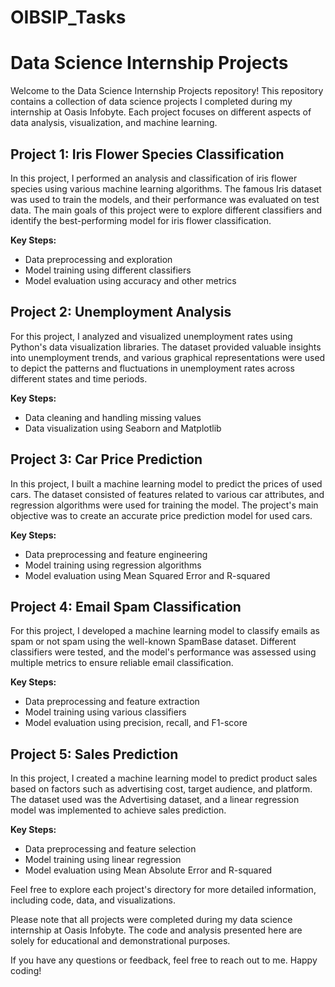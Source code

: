 # OIBSIP_Tasks

# Data Science Internship Projects

Welcome to the Data Science Internship Projects repository! This repository contains a collection of data science projects I completed during my internship at Oasis Infobyte. Each project focuses on different aspects of data analysis, visualization, and machine learning.

## Project 1: Iris Flower Species Classification

In this project, I performed an analysis and classification of iris flower species using various machine learning algorithms. The famous Iris dataset was used to train the models, and their performance was evaluated on test data. The main goals of this project were to explore different classifiers and identify the best-performing model for iris flower classification.

**Key Steps:**
- Data preprocessing and exploration
- Model training using different classifiers
- Model evaluation using accuracy and other metrics

## Project 2: Unemployment Analysis

For this project, I analyzed and visualized unemployment rates using Python's data visualization libraries. The dataset provided valuable insights into unemployment trends, and various graphical representations were used to depict the patterns and fluctuations in unemployment rates across different states and time periods.

**Key Steps:**
- Data cleaning and handling missing values
- Data visualization using Seaborn and Matplotlib

## Project 3: Car Price Prediction

In this project, I built a machine learning model to predict the prices of used cars. The dataset consisted of features related to various car attributes, and regression algorithms were used for training the model. The project's main objective was to create an accurate price prediction model for used cars.

**Key Steps:**
- Data preprocessing and feature engineering
- Model training using regression algorithms
- Model evaluation using Mean Squared Error and R-squared

## Project 4: Email Spam Classification

For this project, I developed a machine learning model to classify emails as spam or not spam using the well-known SpamBase dataset. Different classifiers were tested, and the model's performance was assessed using multiple metrics to ensure reliable email classification.

**Key Steps:**
- Data preprocessing and feature extraction
- Model training using various classifiers
- Model evaluation using precision, recall, and F1-score

## Project 5: Sales Prediction

In this project, I created a machine learning model to predict product sales based on factors such as advertising cost, target audience, and platform. The dataset used was the Advertising dataset, and a linear regression model was implemented to achieve sales prediction.

**Key Steps:**
- Data preprocessing and feature selection
- Model training using linear regression
- Model evaluation using Mean Absolute Error and R-squared

Feel free to explore each project's directory for more detailed information, including code, data, and visualizations.

Please note that all projects were completed during my data science internship at Oasis Infobyte. The code and analysis presented here are solely for educational and demonstrational purposes.

If you have any questions or feedback, feel free to reach out to me. Happy coding!




